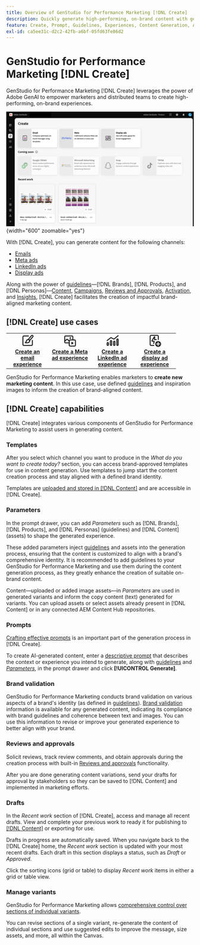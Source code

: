```yaml
---
title: Overview of GenStudio for Performance Marketing [!DNL Create]
description: Quickly generate high-performing, on-brand content with generative AI in Adobe GenStudio for Performance Marketing [!DNL Create].
feature: Create, Prompt, Guidelines, Experiences, Content Generation, Approval
exl-id: ca5ee31c-d2c2-42fb-a6bf-05fd63fe86d2
---
```

# GenStudio for Performance Marketing [!DNL Create]

GenStudio for Performance Marketing [!DNL Create] leverages the power of Adobe GenAI to empower marketers and distributed teams to create high-performing, on-brand experiences.

![Create dashboard](/help/assets/create.png){width="600" zoomable="yes"}

With [!DNL Create], you can generate content for the following channels:

* [Emails](email-experiences.md)
* [Meta ads](meta-experiences.md)
* [LinkedIn ads](linkedin-experiences.md)
* [Display ads](display-ad-experiences.md)

Along with the power of [guidelines](/help/user-guide/guidelines/overview.md)—[!DNL Brands], [!DNL Products], and [!DNL Personas]—[Content](/help/user-guide/content/overview.md), [Campaigns](/help/user-guide/campaigns/overview.md), [Reviews and Approvals](/help/user-guide/approvals/overview.md), [Activation](/help/user-guide/activation/overview.md), and [Insights](/help/user-guide/insights/overview.md), [!DNL Create] facilitates the creation of impactful brand-aligned marketing content.

## [!DNL Create] use cases

<table style="table-layout:fixed">
<tr style="border: 0;">
   <td align="center" valign="top" width="100">
      <a href="/help/user-guide/create/create-email-experience.md">
      <img alt="Create new content" src="../../assets/icons/icon-create.svg" width="35">
      </a>
      <div>
         <a href="/help/user-guide/create/create-email-experience.md">
         <strong>Create an email experience</strong>
         </a>
      </div>
   </td>
   <td align="center" valign="top" width="100">
      <a href="/help/user-guide/create/create-meta-ad.md">
      <img alt="Create a Meta ad experience" src="../../assets/icons/icon-asset.svg" width="35">
      </a>
      <div>
         <a href="/help/user-guide/create/create-meta-ad.md">
         <strong>Create a Meta ad experience</strong>
         </a>
      </div>
   </td>
   <td align="center" valign="top" width="100">
      <a href="/help/user-guide/create/create-linkedin.md">
      <img alt="Create a LinkedIn ad experience" src="../../assets/icons/icon-dataAnalytics.svg" width="35">
      </a>
      <div>
         <a href="/help/user-guide/create/create-linkedin.md">
         <strong>Create a LinkedIn ad experience</strong>
         </a>
      </div>
   </td>
   <td align="center" valign="top" width="100">
      <a href="/help/user-guide/create/create-display-ad.md">
      <img alt="Create a display ad experience" src="../../assets/icons/icon-addTemplate.svg" width="35">
      </a>
      <div>
         <a href="/help/user-guide/create/create-display-ad.md">
         <strong>Create a display ad experience</strong>
         </a>
      </div>
   </td>
</tr>
</table>

GenStudio for Performance Marketing enables marketers to **create new marketing content**. In this use case, use defined [guidelines](/help/user-guide/guidelines/overview.md) and inspiration images to inform the creation of brand-aligned content.

## [!DNL Create] capabilities

[!DNL Create] integrates various components of GenStudio for Performance Marketing to assist users in generating content.

### Templates

After you select which channel you want to produce in the _What do you want to create today?_ section, you can access brand-approved templates for use in content generation. Use templates to jump start the content creation process and stay aligned with a defined brand identity.

Templates are [uploaded and stored in [!DNL Content]](/help/user-guide/content/overview.md) and are accessible in [!DNL Create].

### Parameters

In the prompt drawer, you can add _Parameters_ such as [!DNL Brands], [!DNL Products], and [!DNL Personas] (guidelines) and [!DNL Content] (assets) to shape the generated experience.

These added parameters inject [guidelines](/help/user-guide/guidelines/overview.md) and assets into the generation process, ensuring that the content is customized to align with a brand's comprehensive identity. It is recommended to add guidelines to your GenStudio for Performance Marketing and use them during the content generation process, as they greatly enhance the creation of suitable on-brand content.

Content—uploaded or added image assets—in _Parameters_ are used in generated variants and inform the copy content (text) generated for variants. You can upload assets or select assets already present in [!DNL Content] or in any connected AEM Content Hub repositories.

### Prompts

[Crafting effective prompts](/help/user-guide/effective-prompts.md) is an important part of the generation process in [!DNL Create].

To create AI-generated content, enter a [descriptive prompt](/help/user-guide/effective-prompts.md) that describes the context or experience you intend to generate, along with [guidelines](/help/user-guide/guidelines/overview.md) and [_Parameters_](#parameters), in the prompt drawer and click **[!UICONTROL Generate]**.

### Brand validation

GenStudio for Performance Marketing conducts brand validation on various aspects of a brand's identity (as defined in [guidelines](/help/user-guide/guidelines/overview.md)). [Brand validation](/help/user-guide/guidelines/brand-validation.md) information is available for any generated content, indicating its compliance with brand guidelines and coherence between text and images. You can use this information to revise or improve your generated experience to better align with your brand.

### Reviews and approvals

Solicit reviews, track review comments, and obtain approvals during the creation process with built-in [Reviews and approvals](/help/user-guide/approvals/overview.md) functionality.

After you are done generating content variations, send your drafts for approval by stakeholders so they can be saved to [!DNL Content] and implemented in marketing efforts.

### Drafts

In the _Recent work_ section of [!DNL Create], access and manage all recent drafts. View and complete your previous work to ready it for publishing to [[!DNL Content]](/help/user-guide/content/overview.md) or exporting for use.

Drafts in progress are automatically saved. When you navigate back to the [!DNL Create] home, the _Recent work_ section is updated with your most recent drafts. Each draft in this section displays a status, such as _Draft_ or _Approved_.

Click the sorting icons (grid or table) to display _Recent work_ items in either a grid or table view.

### Manage variants

GenStudio for Performance Marketing allows [comprehensive control over sections of individual variants](/help/user-guide/create/manage-variants.md).

You can revise sections of a single variant, re-generate the content of individual sections and use suggested edits to improve the message, size assets, and more, all within the Canvas.
